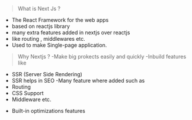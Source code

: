 > What is Next Js ?
- The React Framework for the web apps
- based on reactjs library
- many extra features added in nextjs over reactjs
- like routing , middlewares etc.
- Used to make Single-page application.

> Why Nextjs ?
-Make big prokects easily and quickly
-Inbuild features like
  * SSR (Server Side Rendering)
  * SSR helps in SEO
-Many feature where added such as
  * Routing
  * CSS Support
  * Middleware etc.
- Built-in optimizations features




